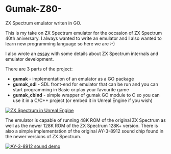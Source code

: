 # Gumak-Z80-
ZX Spectrum emulator writen in GO. 

This is my take on ZX Spectrum emulator for the occasion of ZX Spectrum 40th aniversary. I always wanted to write an emulator and I also wanted to learn new programming language so here we are :-)

I also wrote an [essay](https://www.linkedin.com/pulse/40th-anniversary-zx-spectrum-tom%2525C3%2525A1%2525C5%2525A1-kot%2525C3%2525A1l%3FtrackingId=CohAdhCnSdGVl0V1uOYX%252Bg%253D%253D) with some details about ZX Spectrum internals and emulator development.

There are 3 parts of the project:
 - **gumak** - implementation of an emulator as a GO package
 - **gumak_sdl** - SDL front-end for emulator that can be run and you can start programming in Basic or play your favourite game
 - **gumak_cbind** - simple wrapper of gumak GO module to C so you can use it in a C/C++ project (or embed it in Unreal Engine if you wish)

[![ZX Spectrum in Unreal Engine](https://img.youtube.com/vi/RsxvStoXF08/0.jpg)](https://www.youtube.com/watch?v=RsxvStoXF08)

The emulator is capable of running 48K ROM of the original ZX Spectrum as well as the newer 128K ROM of the ZX Spectrum 128K+ version. There is also a simple implementation of the original AY-3-8912 sound chip found in the newer versions of ZX Spectrum.

[![AY-3-8912 sound demo](https://img.youtube.com/vi/flPLISOoE8s/0.jpg)](https://www.youtube.com/watch?v=flPLISOoE8s)
